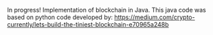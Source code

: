 In progress! Implementation of blockchain in Java. This java code was based on python code developed by:
https://medium.com/crypto-currently/lets-build-the-tiniest-blockchain-e70965a248b
